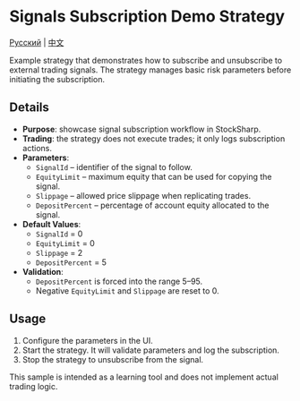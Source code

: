 # Signals Subscription Demo Strategy
[Русский](README_ru.md) | [中文](README_cn.md)

Example strategy that demonstrates how to subscribe and unsubscribe to external trading signals.
The strategy manages basic risk parameters before initiating the subscription.

## Details

- **Purpose**: showcase signal subscription workflow in StockSharp.
- **Trading**: the strategy does not execute trades; it only logs subscription actions.
- **Parameters**:
  - `SignalId` – identifier of the signal to follow.
  - `EquityLimit` – maximum equity that can be used for copying the signal.
  - `Slippage` – allowed price slippage when replicating trades.
  - `DepositPercent` – percentage of account equity allocated to the signal.
- **Default Values**:
  - `SignalId` = 0
  - `EquityLimit` = 0
  - `Slippage` = 2
  - `DepositPercent` = 5
- **Validation**:
  - `DepositPercent` is forced into the range 5–95.
  - Negative `EquityLimit` and `Slippage` are reset to 0.

## Usage

1. Configure the parameters in the UI.
2. Start the strategy. It will validate parameters and log the subscription.
3. Stop the strategy to unsubscribe from the signal.

This sample is intended as a learning tool and does not implement actual trading logic.
